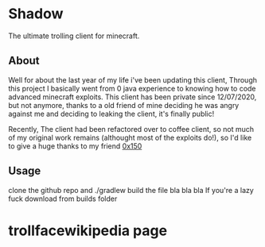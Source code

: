 # Shadow
The ultimate trolling client for minecraft.


## About
Well for about the last year of my life i've been updating this client, Through this project I basically went from 0 java experience to knowing how to code advanced minecraft exploits.
This client has been private since 12/07/2020, but not anymore, thanks to a old friend of mine deciding he was angry against me and deciding to leaking the client, it's finally public!

Recently, The client had been refactored over to coffee client, so not much of my original work remains (althought most of the exploits do!), so I'd like to give a huge thanks to my friend [0x150](https://github.com/0x3c50)

## Usage
clone the github repo and ./gradlew build the file bla bla bla
If you're a lazy fuck download from builds folder
# trollfacewikipedia page
